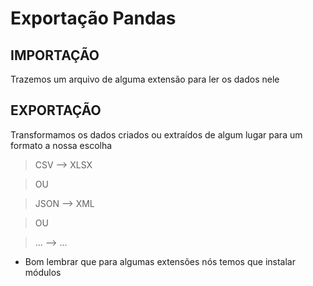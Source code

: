 # Exportação Pandas

## IMPORTAÇÃO
Trazemos um arquivo de alguma extensão para ler os dados nele

## EXPORTAÇÃO
Transformamos os dados criados ou extraídos de algum lugar para um formato a nossa escolha

> CSV --> XLSX

> OU

> JSON --> XML

> OU

> ... --> ...

- Bom lembrar que para algumas extensões nós temos que instalar módulos
